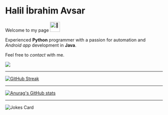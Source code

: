 # Halil İbrahim Avsar

Welcome to my page 
<picture>
  <source srcset="https://fonts.gstatic.com/s/e/notoemoji/latest/1f44b_1f3fc/512.webp" type="image/webp">
  <img src="https://fonts.gstatic.com/s/e/notoemoji/latest/1f44b_1f3fc/512.gif" alt="👋" width="32" height="32">
</picture>

Experienced **Python** programmer with a passion for automation and *Android app* development in **Java**. 

Feel free to *contact* with me.

![](https://komarev.com/ghpvc/?username=halilibrahimavsar)

---
[![GitHub Streak](https://streak-stats.demolab.com?user=halilibrahimavsar&theme=gruvbox_duo&hide_border=true)](https://git.io/streak-stats)

---
[![Anurag's GitHub stats](https://github-readme-stats.vercel.app/api?username=halilibrahimavsar&hide=contribs,prs&show_icons=true$theme=radical)](https://github.com/anuraghazra/github-readme-stats)

---
![Jokes Card](https://readme-jokes.vercel.app/api)
